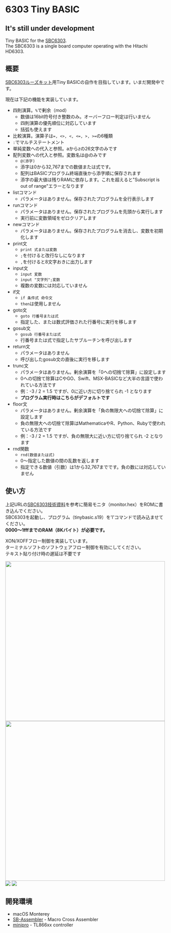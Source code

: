 # 6303 Tiny BASIC
## It's still under development
Tiny BASIC for the [SBC6303](https://vintagechips.wordpress.com/2018/04/26/sbc6303ルーズキット/).  
The SBC6303 is a single board computer operating with the Hitachi HD6303.

## 概要
[SBC6303ルーズキット](https://vintagechips.wordpress.com/2018/04/26/sbc6303ルーズキット/)用Tiny BASICの自作を目指しています。いまだ開発中です。

現在は下記の機能を実装しています。

- 四則演算。`%`で剰余（mod）
  - 数値は16bit符号付き整数のみ。オーバーフロー判定は行いません
  - 四則演算の優先順位に対応しています
  - 括弧も使えます
- 比較演算。演算子は`=, <>, <, <=, >, >=`の6種類
- `:`でマルチステートメント
- 単純変数への代入と参照。aからzの26文字のみです
- 配列変数への代入と参照。変数名は@のみです
  - `@(添字)`
  - 添字は0から32,767までの数値または式です。
  - 配列はBASICプログラム終端直後から添字順に保存されます
  - 添字の最大値は残りRAMに依存します。これを超えると"Subscript is out of range"エラーとなります
- listコマンド
  - パラメータはありません。保存されたプログラムを全行表示します
- runコマンド
  - パラメータはありません。保存されたプログラムを先頭から実行します
  - 実行前に変数領域をゼロクリアします
- newコマンド
  - パラメータはありません。保存されたプログラムを消去し、変数を初期化します
- print文
  - `print 式または変数`
  - `;`を付けると改行なしになります
  - `,`を付けると8文字おきに出力します
- input文
  - `input 変数`
  - `input "文字列";変数`
  - 複数の変数には対応していません
- if文
  - `if 条件式 命令文`
  - `then`は使用しません
- goto文
  - `goto 行番号または式`
  - 指定した、または数式評価された行番号に実行を移します
- gosub文
  - `gosub 行番号または式`
  - 行番号または式で指定したサブルーチンを呼び出します
- return文
  - パラメータはありません
  - 呼び出したgosub文の直後に実行を移します
- trunc文
  - パラメータはありません。剰余演算を「0への切捨て除算」に設定します
  - 0への切捨て除算はCやGO、Swift、MSX-BASICなど大半の言語で使われている方法です
  - 例：-3 / 2 = 1.5 ですが、0に近い方に切り捨てられ -1 となります
  - **プログラム実行時はこちらがデフォルトです**
- floor文
  - パラメータはありません。剰余演算を「負の無限大への切捨て除算」に設定します
  - 負の無限大への切捨て除算はMathematicaやR、Python、Rubyで使われている方法です
  - 例：-3 / 2 = 1.5 ですが、負の無限大に近い方に切り捨てられ -2 となります
- rnd関数
  - `rnd(数値または式)`
  - 0〜指定した数値の間の乱数を返します
  - 指定できる数値（引数）は1から32,767までです。負の数には対応していません

## 使い方
上記URLの[SBC6303技術資料](http://www.amy.hi-ho.ne.jp/officetetsu/storage/sbc6303_techdata.pdf)を参考に簡易モニタ（monitor.hex）をROMに書き込んでください。  
SBC6303を起動し、プログラム（tinybasic.s19）を'l'コマンドで読み込ませてください。  
**$0000〜$1fffまでのRAM（8Kバイト）が必要です。**  

XON/XOFFフロー制御を実装しています。  
ターミナルソフトのソフトウェアフロー制御を有効にしてください。  
テキスト貼り付け時の遅延は不要です

<img src="https://user-images.githubusercontent.com/71197813/222955274-b7882104-1cb3-44aa-a13e-ca898f8a2c41.png" width="500">
<img src="https://user-images.githubusercontent.com/71197813/222955303-f1ad71e8-6ac7-4971-a552-dbfc27dbfb9d.png" width="500">
<img src="https://user-images.githubusercontent.com/71197813/222435459-4208a819-0e17-4004-9b11-5b69cd56a0ba.png">
<img src="https://user-images.githubusercontent.com/71197813/222435482-cddbb36f-da3f-491e-a950-f9972f95333c.png">

## 開発環境
- macOS Monterey
- [SB-Assembler](https://www.sbprojects.net/sbasm/) - Macro Cross Assembler
- [minipro](https://gitlab.com/DavidGriffith/minipro.git) - TL866xx controller
